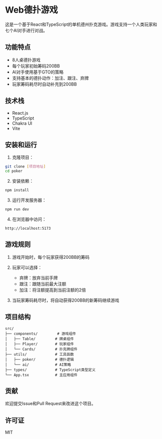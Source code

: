 # Web德扑游戏

这是一个基于React和TypeScript的单机德州扑克游戏。游戏支持一个人类玩家和七个AI对手进行对战。

## 功能特点

- 8人桌德扑游戏
- 每个玩家初始筹码200BB
- AI对手使用基于GTO的策略
- 支持基本的德扑动作：加注、跟注、弃牌
- 玩家筹码耗尽时自动补充到200BB

## 技术栈

- React.js
- TypeScript
- Chakra UI
- Vite

## 安装和运行

1. 克隆项目：
```bash
git clone [项目地址]
cd poker
```

2. 安装依赖：
```bash
npm install
```

3. 运行开发服务器：
```bash
npm run dev
```

4. 在浏览器中访问：
```
http://localhost:5173
```

## 游戏规则

1. 游戏开始时，每个玩家获得200BB的筹码
2. 玩家可以选择：
   - 弃牌：放弃当前手牌
   - 跟注：跟随当前最大注额
   - 加注：将注额提高到当前注额的2倍

3. 当玩家筹码耗尽时，将自动获得200BB的新筹码继续游戏

## 项目结构

```
src/
├── components/         # 游戏组件
│   ├── Table/         # 牌桌组件
│   ├── Player/        # 玩家组件
│   └── Cards/         # 扑克牌组件
├── utils/             # 工具函数
│   ├── poker/         # 德扑逻辑
│   └── ai/            # AI策略
├── types/             # TypeScript类型定义
└── App.tsx            # 主应用组件
```

## 贡献

欢迎提交Issue和Pull Request来改进这个项目。

## 许可证

MIT
